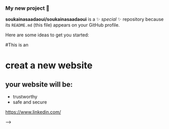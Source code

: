 ### My new project :trident:


**soukainasaadaoui/soukainasaadaoui** is a ✨ _special_ ✨ repository because its `README.md` (this file) appears on your GitHub profile.

Here are some ideas to get you started:

#This is an <h1> creat a new website
## <h2> your website will be:
* trustworthy 
* safe and secure
 
 https://www.linkedin.com/ 

-->
